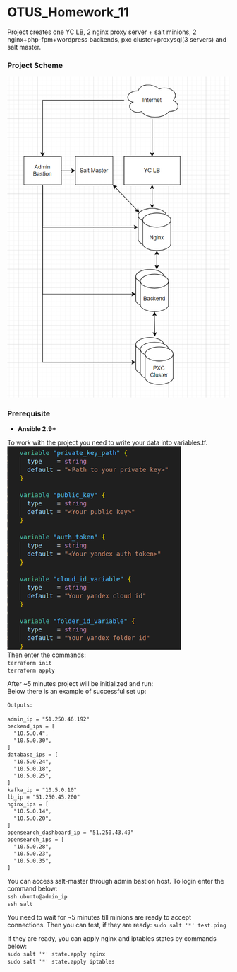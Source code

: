 # OTUS_Homework_11
 
Project creates one YC LB, 2 nginx proxy server + salt minions, 2 nginx+php-fpm+wordpress backends, pxc cluster+proxysql(3 servers) and salt master.
### Project Scheme
![Project Scheme](https://github.com/makkorostelev/OTUS_Homework_11/blob/main/Screenshots/scheme.png)


### Prerequisite

- **Ansible 2.9+**

To work with the project you need to write your data into variables.tf.\
![Variables](https://github.com/makkorostelev/OTUS_Homework_11/blob/main/Screenshots/variables.png)\
Then enter the commands:\
`terraform init`\
`terraform apply`

After ~5 minutes project will be initialized and run:\
Below there is an example of successful set up:

```
Outputs:

admin_ip = "51.250.46.192"
backend_ips = [
  "10.5.0.4",
  "10.5.0.30",
]
database_ips = [
  "10.5.0.24",
  "10.5.0.18",
  "10.5.0.25",
]
kafka_ip = "10.5.0.10"
lb_ip = "51.250.45.200"
nginx_ips = [
  "10.5.0.14",
  "10.5.0.20",
]
opensearch_dashboard_ip = "51.250.43.49"
opensearch_ips = [
  "10.5.0.28",
  "10.5.0.23",
  "10.5.0.35",
]

```

You can access salt-master through admin bastion host.
To login enter the command below:\
`ssh ubuntu@admin_ip`\
`ssh salt`

You need to wait for ~5 minutes till minions are ready to accept connections.
Then you can test, if they are ready:
`sudo salt '*' test.ping`

If they are ready, you can apply nginx and iptables states by commands below:\
`sudo salt '*' state.apply nginx`\
`sudo salt '*' state.apply iptables`